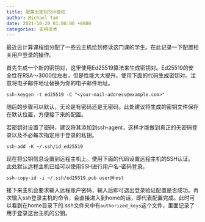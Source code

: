 ```yaml
---
title: 配置无密码SSH登陆
author: Michael Tan
date: 2021-10-20 01:00:00 +0800
categories: 实用技术
---
```


最近云计算课程组分配了一些云主机给到修读这门课的学生。在此记录一下配置相关用户登录的操作。

首先生成一个新的密钥对，这里使用Ed25519算法来生成密钥对。Ed25519的安全性在RSA～3000位左右，但是性能大大提升。使用下面的代码生成密钥对。注意将电子邮件地址替换为你的电子邮件地址。

```shell
ssh-keygen -t ed25519 -C "<your-mail-address@example.com>"
```

随后的步骤可以默认，无论是有密码还是无密码。此处建议将生成的密钥文件保存在默认位置，方便接下来的配置。

若密钥对设置了密码，建议将其添加到ssh-agent，这样才能做到真正的无密码登录以及不必每次指定用于登录的私钥。

```shell
ssh-add -K ~/.ssh/id_ed25519
```

现在将公钥信息设置到远程主机上。使用下面的代码设置远程主机的SSH认证。此处默认远程主机已经可以使用SSH进行用户名-密码登录。

```
ssh-copy-id -i ~/.ssh/ed25519.pub user@host
```

接下来主机会要求输入远程账户密码，输入后即可退出登录验证配置是否成功。再次输入ssh登录主机的命令，会直接进入到home的话，即代表配置完成。此时可以看到在home目录下的.ssh文件夹中有`authorized_keys`这个文件，里面记录了用于登录这台主机的公钥。

